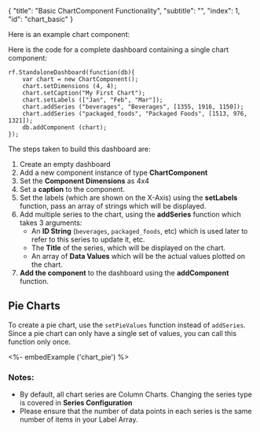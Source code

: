 <meta>
{
	"title": "Basic ChartComponent Functionality",
	"subtitle": "",
  "index": 1,
  "id": "chart_basic"
}
</meta>

Here is an example chart component:

Here is the code for a complete dashboard containing a single chart component:
~~~
rf.StandaloneDashboard(function(db){
    var chart = new ChartComponent();
    chart.setDimensions (4, 4);
    chart.setCaption("My First Chart"); 
    chart.setLabels (["Jan", "Feb", "Mar"]);
    chart.addSeries ("beverages", "Beverages", [1355, 1916, 1150]);
    chart.addSeries ("packaged_foods", "Packaged Foods", [1513, 976, 1321]);
    db.addComponent (chart);
});
~~~

The steps taken to build this dashboard are:

1. Create an empty dashboard
2. Add a new component instance of type **ChartComponent**
3. Set the **Component Dimensions** as 4x4
4. Set a **caption** to the component.
5. Set the labels (which are shown on the X-Axis) using the **setLabels** function, pass an array of strings which will be displayed.
6. Add multiple series to the chart, using the **addSeries** function which takes 3 arguments:
   * An **ID String** (`beverages`, `packaged_foods`, etc) which is used later to refer to this series to update it, etc.
   * The **Title** of the series, which will be displayed on the chart.
   * An array of **Data Values** which will be the actual values plotted on the chart.
7. **Add the component** to the dashboard using the **addComponent** function.

## Pie Charts

To create a pie chart, use the `setPieValues` function instead of `addSeries`. Since a pie chart can only have a single set of values, you can call this function only once.

<%- embedExample ('chart_pie') %>

### Notes:

* By default, all chart series are Column Charts. Changing the series type is covered in **Series Configuration**
* Please ensure that the number of data points in each series is the same number of items in  your Label Array.
